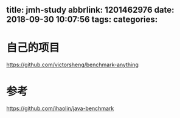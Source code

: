 title: jmh-study
abbrlink: 1201462976
date: 2018-09-30 10:07:56
tags:
categories:
---
# 自己的项目
https://github.com/victorsheng/benchmark-anything

# 参考
https://github.com/ihaolin/java-benchmark
